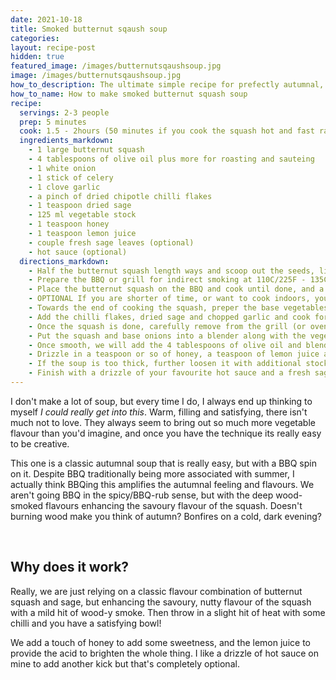```yaml
---
date: 2021-10-18
title: Smoked butternut sqaush soup
categories:
layout: recipe-post
hidden: true
featured_image: /images/butternutsqaushsoup.jpg
image: /images/butternutsqaushsoup.jpg
how_to_description: The ultimate simple recipe for prefectly autumnal, smoked butternut squash soup.
how_to_name: How to make smoked butternut squash soup
recipe:  
  servings: 2-3 people
  prep: 5 minutes
  cook: 1.5 - 2hours (50 minutes if you cook the squash hot and fast rather than smoking it)
  ingredients_markdown:
    - 1 large butternut squash
    - 4 tablespoons of olive oil plus more for roasting and sauteing
    - 1 white onion
    - 1 stick of celery
    - 1 clove garlic
    - a pinch of dried chipotle chilli flakes
    - 1 teaspoon dried sage
    - 125 ml vegetable stock
    - 1 teaspoon honey
    - 1 teaspoon lemon juice
    - couple fresh sage leaves (optional)
    - hot sauce (optional)
  directions_markdown:
    - Half the butternut squash length ways and scoop out the seeds, lightly rub with oil and season generously with salt and pepper
    - Prepare the BBQ or grill for indirect smoking at 110C/225F - 135C/275F. Add some wood chunks of your preference, squash is quite a delicate taste so don't use something overpowering like hickory, something like apple wood or oak would work well.
    - Place the butternut squash on the BBQ and cook until done, and a knife can pierce it with minimal resistance, probably 1.5 - 2 hours.
    - OPTIONAL If you are shorter of time, or want to cook indoors, you can roast it traditionally in the oven - it won't get the deep smoked flavour, but will still taste prety delicious. Simply pop the prepped butternut squash on a rimmed baking tray in an oven at 200C/425F and roast for about 50 minutes (check its done the same way with a knife)
    - Towards the end of cooking the squash, preper the base vegetables - chop the onion and celery and saute in olive oil until soft and fragrant. Don't worry if they brown a little, this will add to the taste. About 10 minutes.
    - Add the chilli flakes, dried sage and chopped garlic and cook for a further minute or so and then remove from the heat
    - Once the squash is done, carefully remove from the grill (or oven) and scoop the flesh of the squash out, discard the skins
    - Put the squash and base onions into a blender along with the vegetable stock, cover and blend until smooth
    - Once smooth, we will add the 4 tablespoons of olive oil and blend further until well emulsified and smooth.
    - Drizzle in a teaspoon or so of honey, a teaspoon of lemon juice and blend again to combine
    - If the soup is too thick, further loosen it with additional stock (or boiling water if you don't have more stock)
    - Finish with a drizzle of your favourite hot sauce and a fresh sage leaf or two
---
```


I don't make a lot of soup, but every time I do, I always end up thinking to myself _I could really get into this_. Warm, filling and satisfying, there isn't much not to love. They always seem to bring out so much more vegetable flavour than you'd imagine, and once you have the technique its really easy to be creative.

This one is a classic autumnal soup that is really easy, but with a BBQ spin on it. Despite BBQ traditionally being more associated with summer, I actually think BBQing this amplifies the autumnal feeling and flavours. We aren't going BBQ in the spicy/BBQ-rub sense, but with the deep wood-smoked flavours enhancing the savoury flavour of the squash. Doesn't burning wood make you think of autumn? Bonfires on a cold, dark evening?

<br>

## Why does it work?
Really, we are just relying on a classic flavour combination of butternut squash and sage, but enhancing the savoury, nutty flavour of the squash with a mild hit of wood-y smoke. Then throw in a slight hit of heat with some chilli and you have a satisfying bowl!

We add a touch of honey to add some sweetness, and the lemon juice to provide the acid to brighten the whole thing. I like a drizzle of hot sauce on mine to add another kick but that's completely optional.

<br>
<br>
